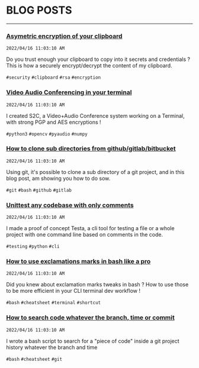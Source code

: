 # BLOG POSTS
----------------

### [Asymetric encryption of your clipboard](/blogs/asymetric-encryption-of-your-clipboard)
`2022/04/16 11:03:10 AM`

Do you trust enough your clipboard to copy into it secrets and credentials ?
This is how a securely encrypt/decrypt the content of my clipboard.

`#security` `#clipboard` `#rsa` `#encryption`

### [Video Audio Conferencing in your terminal](/blogs/video-audio-conferencing-in-your-terminal)
`2022/04/16 11:03:10 AM`

I created S2C, a Video+Audio Conference system working on a Terminal, with strong PGP and AES encryptions !

`#python3` `#opencv` `#pyaudio` `#numpy`

### [How to clone sub directories from github/gitlab/bitbucket](/blogs/how-to-clone-sub-directory-from-a-served-git-repository)
`2022/04/16 11:03:10 AM`

Using git, it's possible to clone a sub directory of a git project, and in this blog post, am showing you how to do sow.

`#git` `#bash` `#github` `#gitlab`

### [Unittest any codebase with only comments](/blogs/unittest-any-codebase-with-comments)
`2022/04/16 11:03:10 AM`

I made a proof of concept Testa, a cli tool for testing a file or a whole project with one command line based on comments in the code.

`#testing` `#python` `#cli`

### [How to use exclamations marks in bash like a pro](/blogs/how-to-use-exclamations-marks-in-bash-like-a-pro)
`2022/04/16 11:03:10 AM`

Did you knew about exclamation marks tweaks in bash ?
How to use those to be more efficient in your CLI terminal dev workflow !

`#bash` `#cheatsheet` `#terminal` `#shortcut`


### [How to search code whatever the branch, time or commit](/blogs/how-to-search-for-code-whatever-branch-time-or-commit)
`2022/04/16 11:03:10 AM`

I wrote a bash script to search for a "piece of code" inside a git project history whatever the branch and time

`#bash` `#cheatsheet` `#git`
